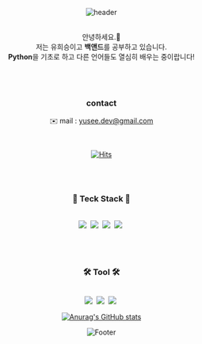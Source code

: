 <!--
**PLAYseung/PLAYseung** is a ✨ _special_ ✨ repository because its `README.md` (this file) appears on your GitHub profile.

Here are some ideas to get you started:

- 🔭 I’m currently working on ...
- 🌱 I’m currently learning ...
- 👯 I’m looking to collaborate on ...
- 🤔 I’m looking for help with ...
- 💬 Ask me about ...
- 📫 How to reach me: ...
- 😄 Pronouns: ...
- ⚡ Fun fact: ...
-->
<center>

![header](https://capsule-render.vercel.app/api?type=Waving&color=ABCCEB&height=300&section=header&text=welcome&fontColor=ffffff&fontSize=90&fontAlignY=45&desc=yuSee%20GitHub&descAlign=63&descSize=24 )



<br/> 안녕하세요.👋
<br/> 저는 유희승이고 <strong>백앤드</strong>를 공부하고 있습니다.
<br/> <strong>Python</strong>을 기초로 하고 다른 언어들도 열심히 배우는 중이랍니다!
<br/>
<br/>
<br/>
<br/>


### contact 
✉️ mail : yusee.dev@gmail.com

<br/>

[![Hits](https://hits.seeyoufarm.com/api/count/incr/badge.svg?url=https%3A%2F%2Fgithub.com%2FplaySeung%2Fhit-counter&count_bg=%23ABCCEB&title_bg=%23555555&icon=&icon_color=%23FFFFFF&title=hits&edge_flat=false)](https://hits.seeyoufarm.com)

<br/>
<br/>

### 🧰 Teck Stack 🧰
<br/>
<a>
<img src="https://img.shields.io/badge/Python-3766AB?style=flat-square&logo=&logoColor=white"/></a>&nbsp 
<img src="https://img.shields.io/badge/Javascript-F7DF1E?style=flat-square&logo=&logoColor=white"/></a>&nbsp 
<img src="https://img.shields.io/badge/Java-red?style=flat-square&logo=JAVA&logoColor=white"/></a>&nbsp 
<img src="https://img.shields.io/badge/MySQL-4479A1?style=flat-square&logo=JAVA&logoColor=white"/></a>&nbsp 

<br/>
<br/>
<br/>
<br/>

### 🛠️ Tool 🛠️

<br/>
<a>
<img src="https://img.shields.io/badge/Flask-000000?style=flat-square&logo=flask&logoColor=white"/></a>&nbsp 
<img src="https://img.shields.io/badge/Django-092E20?style=flat-square&logo=django&logoColor=white"/></a>&nbsp 
<img src="https://img.shields.io/badge/Spring-6DB33F?style=flat-square&logo=spring&logoColor=white"/></a>&nbsp 


<br/>

[![Anurag's GitHub stats](https://github-readme-stats.vercel.app/api?username=playSeung)](https://github.com/playSeung/github-readme-stats)

![Footer](https://capsule-render.vercel.app/api?type=waving&color=ABCCEB&height=200&section=footer)

</center>